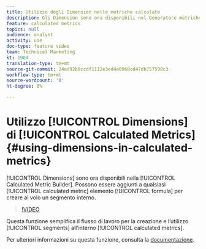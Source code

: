 ```yaml
---
title: Utilizzo degli Dimension nelle metriche calcolate
description: Gli Dimension sono ora disponibili nel Generatore metriche calcolate. Possono essere aggiunti a qualsiasi formula metrica calcolata per creare al volo un segmento interno.
feature: calculated metrics
topics: null
audience: analyst
activity: use
doc-type: feature video
team: Technical Marketing
kt: 1904
translation-type: tm+mt
source-git-commit: 24ad92b0ccdf1112e3ed4a0968cd47db757598c3
workflow-type: tm+mt
source-wordcount: '0'
ht-degree: 0%

---
```



# Utilizzo [!UICONTROL Dimensions] di [!UICONTROL Calculated Metrics] {#using-dimensions-in-calculated-metrics}

[!UICONTROL Dimensions] sono ora disponibili nella [!UICONTROL Calculated Metric Builder]. Possono essere aggiunti a qualsiasi [!UICONTROL calculated metric] elemento [!UICONTROL formula] per creare al volo un segmento interno.

>[!VIDEO](https://video.tv.adobe.com/v/23723/?quality=12)

Questa funzione semplifica il flusso di lavoro per la creazione e l’utilizzo [!UICONTROL segments] all’interno [!UICONTROL calculated metrics].

Per ulteriori informazioni su questa funzione, consulta la [documentazione](https://marketing.adobe.com/resources/help/it_IT/analytics/calcmetrics/cm_build_metrics.html).
